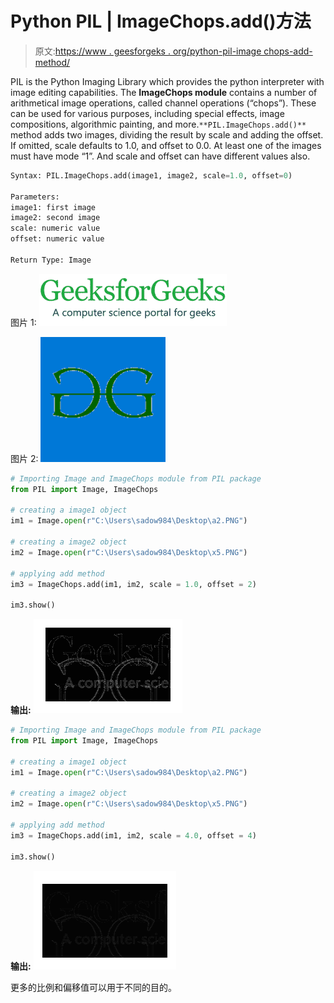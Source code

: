 # Python PIL | ImageChops.add()方法

> 原文:[https://www . geesforgeks . org/python-pil-image chops-add-method/](https://www.geeksforgeeks.org/python-pil-imagechops-add-method/)

PIL is the Python Imaging Library which provides the python interpreter with image editing capabilities. The **ImageChops module** contains a number of arithmetical image operations, called channel operations (“chops”). These can be used for various purposes, including special effects, image compositions, algorithmic painting, and more.`**PIL.ImageChops.add()**` method adds two images, dividing the result by scale and adding the offset. If omitted, scale defaults to 1.0, and offset to 0.0\. At least one of the images must have mode “1”. And scale and offset can have different values also.

```py
Syntax: PIL.ImageChops.add(image1, image2, scale=1.0, offset=0)

Parameters:
image1: first image
image2: second image
scale: numeric value
offset: numeric value

Return Type: Image

```

图片 1:
![](img/d9c532f8d6adef3ad5f6a16aad962781.png)

图片 2:
![](img/ea3e3299eac3d108d68bdaec86ee059e.png)

```py
# Importing Image and ImageChops module from PIL package 
from PIL import Image, ImageChops

# creating a image1 object
im1 = Image.open(r"C:\Users\sadow984\Desktop\a2.PNG")

# creating a image2 object
im2 = Image.open(r"C:\Users\sadow984\Desktop\x5.PNG")

# applying add method
im3 = ImageChops.add(im1, im2, scale = 1.0, offset = 2)

im3.show()
```

**输出:**
![](img/3460f06f3f56290adc8e32a3ca587ae5.png)

```py
# Importing Image and ImageChops module from PIL package
from PIL import Image, ImageChops

# creating a image1 object
im1 = Image.open(r"C:\Users\sadow984\Desktop\a2.PNG")

# creating a image2 object
im2 = Image.open(r"C:\Users\sadow984\Desktop\x5.PNG")

# applying add method
im3 = ImageChops.add(im1, im2, scale = 4.0, offset = 4)

im3.show()
```

**输出:**
![](img/804b0c50b559a96f3c5f9aed039cc6de.png)

更多的比例和偏移值可以用于不同的目的。